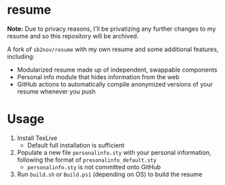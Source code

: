 # resume

**Note:** Due to privacy reasons, I'll be privatizing any further changes to my resume and so this repository will be archived.

A fork of `sb2nov/resume` with my own resume and some additional features, including:

* Modularized resume made up of independent, swappable components
* Personal info module that hides information from the web
* GitHub actions to automatically compile anonymized versions of your resume whenever you push

# Usage

1. Install TexLive
    * Default full installation is sufficient
2. Populate a new file `personalinfo.sty` with your personal information, following the format of `presonalinfo_default.sty`
    * `personalinfo.sty` is not committed onto GitHub
3. Run `build.sh` or `Build.ps1` (depending on OS) to build the resume
